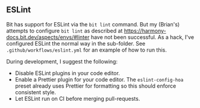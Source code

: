 ## ESLint

Bit has support for ESLint via the `bit lint` command. But my (Brian's) attempts to configure `bit lint` as described at https://harmony-docs.bit.dev/aspects/envs/#linter have not been successful. As a hack, I've configured ESLint the normal way in the sub-folder. See `.github/workflows/eslint.yml` for an example of how to run this.

During development, I suggest the following:

- Disable ESLint plugins in your code editor.
- Enable a Prettier plugin for your code editor. The `eslint-config-hoa` preset already uses Prettier for formatting so this should enforce consistent style.
- Let ESLint run on CI before merging pull-requests.
